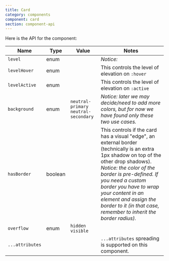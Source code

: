 ```yaml
---
title: Card
category: components
component: card
section: component-api
---
```


Here is the API for the component:

| Name | Type | Value | Notes |
| --- | --- | --- | --- |
| `level` | enum |  | _Notice:_ |
| `levelHover` | enum |  | This controls the level of elevation on `:hover` |
| `levelActive` | enum |  | This controls the level of elevation on `:active` |
| `background` | enum | `neutral-primary` `neutral-secondary` | _Notice: later we may decide/need to add more colors, but for now we have found only these two use cases._ |
| `hasBorder` | boolean |  | This controls if the card has a visual "edge", an external border (technically is an extra 1px shadow on top of the other drop shadows). _Notice: the color of the border is pre-defined. If you need a custom border you have to wrap your content in an element and assign the border to it (in that case, remember to inherit the border radius)._ |
| `overflow` | enum | `hidden` `visible` |  |
| `...attributes` |  |  | `...attributes` spreading is supported on this component. |